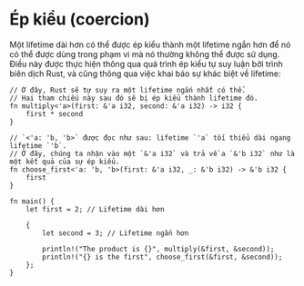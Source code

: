 # Ép kiểu (coercion)

Một lifetime dài hơn có thể được ép kiểu thành một lifetime ngắn hơn
để nó có thể được dùng trong phạm vi mà nó thường không thể được sử dụng.
Điều này được thực hiện thông qua quá trình ép kiểu tự suy luận bởi trình biên dịch Rust,
và cũng thông qua việc khai báo sự khác biệt về lifetime:

```rust,editable
// Ở đây, Rust sẽ tự suy ra một lifetime ngắn nhất có thể.
// Hai tham chiếu này sau đó sẽ bị ép kiểu thành lifetime đó.
fn multiply<'a>(first: &'a i32, second: &'a i32) -> i32 {
    first * second
}

// `<'a: 'b, 'b>` được đọc như sau: lifetime `'a` tối thiểu dài ngang lifetime `'b`.
// Ở đây, chúng ta nhận vào một `&'a i32` và trả về a `&'b i32` như là một kết quả của sự ép kiểu.
fn choose_first<'a: 'b, 'b>(first: &'a i32, _: &'b i32) -> &'b i32 {
    first
}

fn main() {
    let first = 2; // Lifetime dài hơn

    {
        let second = 3; // Lifetime ngắn hơn

        println!("The product is {}", multiply(&first, &second));
        println!("{} is the first", choose_first(&first, &second));
    };
}
```
